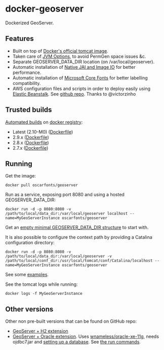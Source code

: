 docker-geoserver
================

Dockerized GeoServer.


## Features

* Built on top of [Docker's official tomcat image](https://hub.docker.com/_/tomcat/).
* Taken care of [JVM Options](http://docs.geoserver.org/latest/en/user/production/container.html), to avoid PermGen space issues &c.
* Separate GEOSERVER_DATA_DIR location (on /var/local/geoserver).
* Automatic installation of [Native JAI and Image IO](http://docs.geoserver.org/latest/en/user/production/java.html#install-native-jai-and-jai-image-i-o-extensions) for better performance.
* Automatic installation of [Microsoft Core Fonts](http://www.microsoft.com/typography/fonts/web.aspx) for better labelling compatibility.
* AWS configuration files and scripts in order to deploy easily using [Elastic Beanstalk](https://aws.amazon.com/documentation/elastic-beanstalk/). See [github repo](https://github.com/oscarfonts/docker-geoserver/blob/master/aws/README.md). Thanks to @victorzinho


## Trusted builds

[Automated builds](https://hub.docker.com/r/oscarfonts/geoserver/) on [docker registry](https://registry.hub.docker.com/):

* Latest (2.10-M0) ([Dockerfile](https://github.com/oscarfonts/docker-geoserver/blob/master/Dockerfile))
* 2.9.x ([Dockerfile](https://github.com/oscarfonts/docker-geoserver/blob/2.9.x/Dockerfile))
* 2.8.x ([Dockerfile](https://github.com/oscarfonts/docker-geoserver/blob/2.8.x/Dockerfile))
* 2.7.x ([Dockerfile](https://github.com/oscarfonts/docker-geoserver/blob/2.7.x/Dockerfile))


## Running

Get the image:

```
docker pull oscarfonts/geoserver
```

Run as a service, exposing port 8080 and using a hosted GEOSERVER_DATA_DIR:

```
docker run -d -p 8080:8080 -v /path/to/local/data_dir:/var/local/geoserver localhost --name=MyGeoServerInstance oscarfonts/geoserver
```

Get an [empty minimal GEOSERVER_DATA_DIR structure](https://github.com/oscarfonts/docker-geoserver/tree/master/data_dir) to start with.

It is also possible to configure the context path by providing a Catalina configuration directory:

```
docker run -d -p 8080:8080 -v /path/to/local/data_dir:/var/local/geoserver -v /path/to/local/conf_dir:/usr/local/tomcat/conf/Catalina/localhost --name=MyGeoServerInstance oscarfonts/geoserver
```

See some [examples](https://github.com/oscarfonts/docker-geoserver/tree/master/conf).

See the tomcat logs while running:

```
docker logs -f MyGeoServerInstance
```


## Other versions

Other non pre-built versions that can be found on GitHub repo:

* [GeoServer + H2 extension](https://github.com/oscarfonts/docker-geoserver/tree/2.8.x-h2)
* [GeoServer + Oracle extension](https://github.com/oscarfonts/docker-geoserver/tree/2.8.x-oracle). Uses [wnameless/oracle-xe-11g](https://hub.docker.com/r/wnameless/oracle-xe-11g/), needs ojdbc7.jar and [setting up a database](https://github.com/oscarfonts/docker-geoserver/blob/2.8.x-oracle/setup.sql). See [the run commands](https://github.com/oscarfonts/docker-geoserver/blob/2.8.x-oracle/run.sh).
